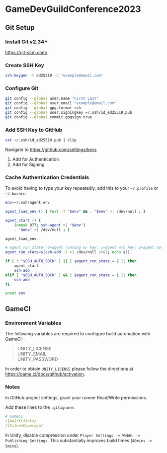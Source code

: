 # GameDevGuildConference2023

## Git Setup

### Install Git v2.34+

https://git-scm.com/

### Create SSH Key

``` sh
ssh-keygen -t ed25519 -C "example@email.com"
```

### Configure Git

``` sh
git config --global user.name "First Last"
git config --global user.email "example@email.com"
git config --global gpg.format ssh
git config --global user.signingkey ~/.ssh/id_ed25519.pub
git config --global commit.gpgsign true
```

### Add SSH Key to GitHub

``` sh
cat ~/.ssh/id_ed25519.pub | clip
```

Navigate to https://github.com/settings/keys

1. Add for Authentication
2. Add for Signing

### Cache Authentication Credentials

To avoid having to type your key repeatedly, add this to your `~/.profile` or `~/.bashrc`:

``` sh
env=~/.ssh/agent.env

agent_load_env () { test -f "$env" && . "$env" >| /dev/null ; }

agent_start () {
    (umask 077; ssh-agent >| "$env")
    . "$env" >| /dev/null ; }

agent_load_env

# agent_run_state: 0=agent running w/ key; 1=agent w/o key; 2=agent not running
agent_run_state=$(ssh-add -l >| /dev/null 2>&1; echo $?)

if [ ! "$SSH_AUTH_SOCK" ] || [ $agent_run_state = 2 ]; then
    agent_start
    ssh-add
elif [ "$SSH_AUTH_SOCK" ] && [ $agent_run_state = 1 ]; then
    ssh-add
fi

unset env
```

## GameCI

### Environment Variables

The following variables are required to configure build automation with GameCI:

> UNITY_LICENSE  
> UNITY_EMAIL  
> UNITY_PASSWORD  

In order to obtain `UNITY_LICENSE` please follow the directions at <https://game.ci/docs/github/activation>.

### Notes

In GitHub project settings, grant your runner Read/Write permissions.

Add these lines to the `.gitignore`:

```yaml
# GameCI
/[Aa]rtifacts/
/[Cc]odeCoverage/
```

In Unity, disable compression under `Player Settings -> WebGL -> Publishing Settings`.  This substantially improves build times (`40mins -> 5mins`).